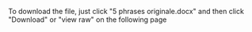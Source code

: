 To download the file, just click "5 phrases originale.docx" and then click "Download" or "view raw" on the following page
